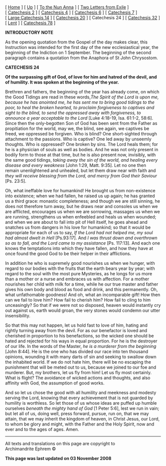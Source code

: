 \[ [Home](index.md) \] \[ [Up](theodore.md) \]
\[ [To the Nun Anna](Anna-ep.md) \]
\[ [Two Letters from Exile](exile-epp.md) \]
\[ [Catechesis 2](ths02.md) \] \[ [Catechesis 4](ths04.md) \]
\[ [Catechesis 6](ths06.md) \] \[ [Catechesis 7](ths07.md) \]
\[ [Large Catechesis 14](ths14l.md) \] \[ [Catechesis 20](ths20.md) \]
\[ Catechesis 24 \] \[ [Catechesis 32](ths32.md) \]
\[ [Lent](lent.md) \] \[ [Catechesis 78](Ths78.md) \]

**INTRODUCTORY NOTE**

As the opening quotation from the Gospel of the day makes clear, this
Instruction was intended for the first day of the new ecclesiastical
year, the beginning of the Indiction on 1 September. The beginning of
the second paragraph contains a quotation from the Anaphora of St John
Chrysostom.

**CATECHESIS 24**

**Of the surpassing gift of God, of love for him and hatred of the
devil, and of humility. It was spoken at the beginning of the year.**

Brethren and fathers, the beginning of the year has already come, on
which the Good Tidings are read in these words,*The Spirit of the Lord
is upon me, because he has anointed me, he has sent me to bring good
tidings to the poor, to heal the broken hearted, to proclaim forgiveness
to captives and sight to the blind, to send the oppressed away with
forgiveness, to announce a year acceptable to the Lord* \[Luke 4:18-19,
Isa. 61:1-2, 58:6\]. Since then the only-begotten Son of God has been
sent from the Father as propitiation for the world, may we, the blind,
see again, we captives be freed, we oppressed be forgiven. Who is blind?
One short-sighted through attachment to the passions. Who is captive?
One led away by unseemly thoughts. Who is oppressed? One broken by sins.
The Lord heals them; for he is a physician of souls as well as bodies.
And he was not only present in bodily form to those at that time, but he
is also present now, invisibly, with the same good tidings, *taking away
the sin of the world, and healing every disease and every weakness*
\[John 1:29, Matt. 9:35\]. Let no one then remain unenlightened and
unhealed, but let them draw near with faith and *they will receive
blessing from the Lord, and mercy from God their Saviour* \[Ps. 23:5\].

Oh, what ineffable love for humankind\! He brought us from non-existence
into existence; when we had fallen, he raised us up again; he has
granted us a third grace: monastic completeness; and though we are still
sinning, he does not therefore turn away, but he draws near and consoles
us when we are afflicted, encourages us when we are sorrowing, massages
us when we are running, strengthens us when enfeebled and heals us when
wounded; and when we are about to fall into pit of Hell itself, he goes
ahead and snatches us from dangers in his love for humankind; so that it
would be appropriate for each of us to say, *If the Lord had not helped
me, my soul had almost dwelt in Hell* \[Ps.93:17\]. And *I was thrust
down and overthrown so as to fall, and the Lord came to my assistance*
\[Ps. 117:13\]. And each one knows the temptations into which they have
fallen, and how they have at once found the good God to be their helper
in their afflictions.

In addition he who is supremely good nourishes us when we hunger, with
regard to our bodies with the fruits that the earth bears year by year;
with regard to the soul with the most pure Mysteries, as he longs for us
more than a mother or a nurse and embraces us with affection. For a
mother nourishes her child with milk for a time, while he our true
master and father gives his own body and blood as food and drink, and
this permanently. Oh, what unfathomable goodness\! And oh, what an
incomparable gift\! How then can we fail to love him? How fail to
cherish him? How fail to cling to him unceasingly? So that if we were
not so disposed, heaven would instantly cry out against us, earth would
groan, the very stones would condemn our utter insensibility.

So that this may not happen, let us hold fast to love of him, hating and
rightly turning away from the devil. For as our benefactor is loved and
cherished in proportion to his benefactions, so the wicked one should be
hated and rejected for his ways in equal proportion. For he is the
destroyer of our life. In the words of the Master, *he is a murderer
from the beginning* \[John 8:44\]. He is the one who has divided our
race into ten thousand opinions, wounding it with many darts of sin and
seeking to swallow down the inhabited world. If we do not hate him,
there will be no escaping the punishment that will be meted out to us,
because we joined to our foe and murderer. But, my brothers, let us fly
from him\! Let us fly most certainly. What is flight? The avoidance of
wicked actions and thoughts, and also affinity with God, the assumption
of good works.

And so let us chose the good with all humility and meekness and modesty
serving the Lord, knowing that every achievement that is not guarded by
humility is worthless. So let those of us whose ideas are puffed up
humble ourselves *beneath the mighty hand of God* \[1 Peter 5:6\], lest
we run in vain; but let all of us, doing well, press forward, pursue,
run on, that we may attain, that we may inherit the kingdom of heaven,
in Christ Jesus, our Lord, to whom be glory and might, with the Father
and the Holy Spirit, now and ever and to the ages of ages. Amen. 

-----

All texts and translations on this page are copyright to  
Archimandrite Ephrem ©

**This page was last updated on 03 November 2008**

